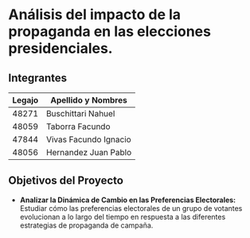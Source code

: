 # Análisis del impacto de la propaganda en las elecciones presidenciales.

## Integrantes
| Legajo | Apellido y Nombres |
| ------------- | ------------- |
| 48271  | Buschittari Nahuel  |
| 48059  | Taborra Facundo  |
| 47844  | Vivas Facundo Ignacio |
| 48056  | Hernandez Juan Pablo  |

## Objetivos del Proyecto

- **Analizar la Dinámica de Cambio en las Preferencias Electorales:** Estudiar cómo las preferencias electorales de un grupo de votantes evolucionan a lo largo del tiempo en respuesta a las diferentes estrategias de propaganda de campaña.
